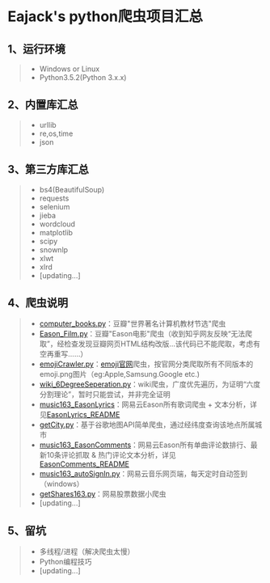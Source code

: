 
# Eajack's python爬虫项目汇总  

## 1、运行环境

> * Windows or Linux
> * Python3.5.2(Python 3.x.x)

## 2、内置库汇总

> * urllib
> * re,os,time
> * json

## 3、第三方库汇总

> * bs4(BeautifulSoup)
> * requests
> * selenium
> * jieba
> * wordcloud
> * matplotlib
> * scipy
> * snownlp
> * xlwt
> * xlrd
> * [updating...]

## 4、爬虫说明

> * [computer_books.py](https://github.com/Eajack/py_spider/blob/master/%E9%9D%99%E6%80%81%E7%88%AC%E8%99%AB/computer_books.py)：豆瓣"世界著名计算机教材节选"爬虫
> * [Eason_Film.py](https://github.com/Eajack/py_spider/blob/master/%E9%9D%99%E6%80%81%E7%88%AC%E8%99%AB/Eason_Film.py)：豆瓣"Eason电影"爬虫（收到知乎网友反映“无法爬取”，经检查发现豆瓣网页HTML结构改版…该代码已不能爬取，考虑有空再重写……）
> * [emojiCrawler.py](https://github.com/Eajack/py_spider/blob/master/%E9%9D%99%E6%80%81%E7%88%AC%E8%99%AB/emojiCrawler.py)：[emoji官网](http://emojipedia.org/)爬虫，按官网分类爬取所有不同版本的emoji.png图片（eg:Apple,Samsung.Google etc.)
> * [wiki_6DegreeSeperation.py](https://github.com/Eajack/py_spider/blob/master/%E9%9D%99%E6%80%81%E7%88%AC%E8%99%AB/wiki_6DegreeSeperation.py)：wiki爬虫，广度优先遍历，为证明“六度分割理论”，暂时只能尝试，并非完全证明
> * [music163_EasonLyrics](https://github.com/Eajack/py_spider/blob/master/%E5%8A%A8%E6%80%81%E7%88%AC%E8%99%AB/music163_EasonLyrics)：网易云Eason所有歌词爬虫 + 文本分析，详见[EasonLyrics_README](https://github.com/Eajack/py_spider/blob/master/%E5%8A%A8%E6%80%81%E7%88%AC%E8%99%AB/music163_EasonLyrics/EasonLyrics_README.md)
> * [getCity.py](https://github.com/Eajack/py_spider/blob/master/%E9%9D%99%E6%80%81%E7%88%AC%E8%99%AB/getCity.py)：基于谷歌地图API简单爬虫，通过经纬度查询该地点所属城市
> * [music163_EasonComments](https://github.com/Eajack/py_spider/tree/master/%E5%8A%A8%E6%80%81%E7%88%AC%E8%99%AB/music163_EasonComments)：网易云Eason所有单曲评论数排行、最新10条评论抓取 & 热门评论文本分析，详见[EasonComments_README](https://github.com/Eajack/py_spider/blob/master/%E5%8A%A8%E6%80%81%E7%88%AC%E8%99%AB/music163_EasonComments/EasonComments_README.md)
> * [music163_autoSignIn.py](https://github.com/Eajack/py_spider/blob/master/%E5%8A%A8%E6%80%81%E7%88%AC%E8%99%AB/music163_autoSignIn.py)：网易云音乐网页端，每天定时自动签到（windows）
> * [getShares163.py](https://github.com/Eajack/py_spider/blob/master/%E9%9D%99%E6%80%81%E7%88%AC%E8%99%AB/getShares163.py)：网易股票数据小爬虫
> * [updating...]

## 5、留坑

> * 多线程/进程（解决爬虫太慢）
> * Python编程技巧
> * [updating...]
